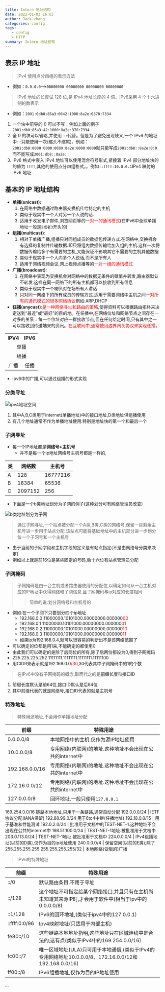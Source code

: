 ```yaml
---
title: Intern 地址结构
date: 2022-01-03 16:03
author: Jack-zhang
categories: config
tags:
   - config
   - HTTP
summary: Intern 地址结构
---
```


## 表示 IP 地址

> IPv4 使用点分四组的表示方法

* 例如：`0.0.0.0`-->`00000000 00000000 00000000 00000000`

> IPv6 地址的长度试 128 位,是 IPv4 地址长度的 4 倍。IPv6采用 4 个十六进制的数表示

* 例如：`2001:0db8:85a3:0042:1000:8a2e:0370:7334`

1. 一个块中前导的 0 可以不写：例如上面的例子`2001:db8:85a3:42:1000:8a2e:370:7334`
2. 全 0 的块可以省略,并使用 `::`代替。但是为了避免出现歧义,一个 IPv6 的地址中`::`只能使用一次(缩头不缩尾)。例如：`2001:db8:0000:0000:0000:8a2e:0000:0000`就只能写成`2001:db8::8a2e:0:0`而不能写成`2001:db8::8a2e::`
3. IPv6 格式中嵌入 IPv4 地址可以使用混合符号形式,紧接着 IPv4 部分地址块的的值为 `ffff`,其他的使用点分四组格式。。例如`::ffff:10.0.0.1`IPv4 映射的 IPv6 地址

## 基本的 IP 地址结构

* **单播(unicast):**:
  1. 在网络中数据通过路由器交换机传给特定的主机
  2. 类似于现实中一个人对另一个人说的话.
  3. 适用于收发电子邮件,浏览网页等的<span style="color:red">一对一的通讯模式</span>(在IPv6中全球单播地址一般是`2或者3`开头的)
* **组播(multicast)**:
  1. 相对于单播广播,组播只对同组成员的数据包传递方式.在网络中,交换机会有选择的复制并传输数据.即只将组内数据传输给加入组的主机.这样一次将数据传输给多个有需要的主机,又能保证不影响其它不需要的主机其他数据
  2. 类似于现实中一个人向多个人说话,而不是所有人
  3. 适用于网络视频会议,网上视频点播等的<span style="color:red">一对一组的通讯模式</span>
* **广播(broadcast)**:
  1. 在网络中表现为交换机会对网络中的数据无条件的赋值并转发,路由器默认不转发.这样在同一网络下的所有主机都可以接收到所有信息
  2. 类似于现实中一个喇叭对在场所有人讲话
  3. 只对同一网络下的所有成员的传输方式.适用于需要网络中主机之间<span style="color:red">一对所有的通讯模式的很多网络协议</span>例如:ARP,DHCP
* **任播(anycast)**:<span style="color:red">是一种网络寻址和路由的策略</span>,使得资料可以根据路由拓朴来决定送到“最近”或“最好”的目的地。在任播中,在网络位址和网络节点之间存在一对多的关系：每一个位址对应一群接收节点,但在任何给定时间,只有其中之一可以接收到传送端来的资讯。<span style="color:red">在互联网中,通常使用边界网关协议来实现任播。</span>

<table style="text-align:center">
  <tr>
    <th>IPV4</th>
    <th>IPV6</th>
  </tr>
  <tr>
    <td colspan="2" center>单播</td>
  </tr>
  <tr>
    <td colspan="2" center>组播</td>
  </tr>
  <tr>
    <td>广播</td>
    <td>任播</td>
  </tr>
</table>

* ipv6中的广播,可以通过组播的形式实现

### 分类寻址

![ipv4地址空间](ipv4地址空间.png)

1. 其中A,B,C类用于internet(单播地址)中的接口地址,D类地址供组播使用
2. 有几个地址通常不作为单播地址使用.特别是地址快的第一个和最后一个

### 子网寻址

* 每一个IP地址都是**网络号+主机号**
  * 并不是每一个ip地址网络号主机号都是一样的,
  
| 类  | 网络数  | 主机号   |
| --- | ------- | -------- |
| A   | 128     | 16777216 |
| B   | 16384   | 65536    |
| C   | 2097152 | 256      |

* 下面是一个b类地址划分为子网的例子(这种划分可有网络管理员改变)

![b类地址划分为子网](b类地址划分为子网.png)

>通过子网寻址,一个站点被分配一个A类,B类,C类的网络号,保留一些剩余主机号进一步用于站点分配.该站点可能将基础地址中的主机部分进一步划分位一个子网号和一个主机号

* 由于当前的子网字段和主机字段的定义是有站点指定(不是由网络号分类来决定)
* 例如以上就是前16位是某些固定的号码,后十六位有站点管理员分配

### 子网掩码

> 子网掩码是由一台主机或者路由器使用的分配位,以确定如何从一台主机对应的IP地址中获得网络和子网信息.且子网掩码与ip对应的长度相同
>>简单的说:划分网络号和主机号的

* 例如:在一个子网下只要划分四个ip地址
  * 192.168.0.0 11000000.10101000.00000000.000000<span style="color:red">00</span>
  * 192.168.0.1 11000000.10101000.00000000.000000<span style="color:red">01</span>
  * 192.168.0.2 11000000.10101000.00000000.000000<span style="color:red">10</span>
  * 192.168.0.3 11000000.10101000.00000000.000000<span style="color:red">11</span>
  * 如果ip为192.168.0.4,就可以很容易的判断出不是该网络范围了
* 可以确定的位都是用1来,不能确定的都使用0
* 由此我们可以确定的是除了后两位的所有,除了后两位都设为0,得到子网掩码
* 225.225.225.252 11111111.11111111.11111111.11111100
* 用CIDR来表示就是192.168.0.0<span style="color:red">/30</span>,30代表其中子网掩码中的1的个数

> 在IPv6中没有子网掩码的概念,取而代之的是**前缀长度**和**接口ID**

1. 前缀长度默认是前64位,接口ID默认是后64位
2. 其中前缀代表的就是网络号,接口ID代表的就是主机号

### 特殊地址

>特殊用途地址,不会用作单播地址分配

| 前缀           | 特殊用途                                                  |
| -------------- | --------------------------------------------------------- |
| 0.0.0.0/8      | 本地网络中的主机.仅作为源IP地址使用                       |
| 10.0.0.0/8     | 专用网络(内联网)的地址.这种地址不会出现在公共的internet中 |
| 192.168.0.0/16 | 专用网络(内联网)的地址.这种地址不会出现在公共的internet中 |
| 172.16.0.0/12  | 专用网络(内联网)的地址.这种地址不会出现在公共的internet中 |
| 127.0.0.0/8    | 回环地址.一般只使用`127.0.0.1`                            |
169.254.0.0/16 链路本地地址,只用于一条链路,通常自动分配
192.0.0.0/24 | IETF协议分配(IANA保留)
192.88.99.0/24 用于6to4中继(任播地址)
192.18.0.0/15 | 用于基准和性能测试
192.0.2.0/24 | 批准用于文档中的TEST-NET-1.这种地址不会出现在公共的internet中
198.51.100.0/24 | TEST-NET-1地址.被批准用于文档中
203.0.113.0/24 | TEST-NET-1地址.被批准用于文档中
224.0.0.0/4 | IPv4组播地址(以前的D类),仅作为目的ip地址使用
240.0.0.0/4 | 保留空间(以前的E类),除了255.255.255.255
255.255.255.255/32 | 本地网络(受限的)广播

> IPV6的特殊地址

| 前缀          | 特殊用途                                                                                               |
| ------------- | ------------------------------------------------------------------------------------------------------ |
| ::/0          | 默认路由条目.不用于寻址                                                                                |
| ::/128        | 这个地址不可指定给某个网络接口,并且只有在主机尚未知道其来源IP时,才会用于软件中(相当于ipv中的0.0.0.0/8) |
| ::1/128       | IPv6的回环地址,(类似于ipv4中的127.0.0.1)                                                               |
| ::ffff:0:0/96 | Ipv4映射地址(只适用于内部主机)                                                                         |
| fe80::/10     | 这些链路本地地址指明,这些地址只在区域连线中是合法的,这有点(类似于IPv4中的169.254.0.0/16)               |
| fc00::/7      | 唯一区域地址(ULA)只可用于本地通信,(类似于IPv4的专用网络地址10.0.0.0/8、172.16.0.0/12和192.168.0.0/16)  |
| ff00::/8      | IPv6组播地址,仅作为目的IP地址使用                                                                      |
...
